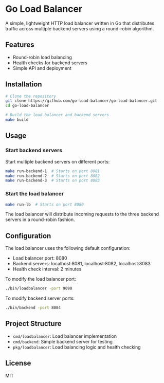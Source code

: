 # Go Load Balancer

A simple, lightweight HTTP load balancer written in Go that distributes traffic across multiple backend servers using a round-robin algorithm.

## Features

- Round-robin load balancing
- Health checks for backend servers
- Simple API and deployment

## Installation

```bash
# Clone the repository
git clone https://github.com/go-load-balancer/go-load-balancer.git
cd go-load-balancer

# Build the load balancer and backend servers
make build
```

## Usage

### Start backend servers

Start multiple backend servers on different ports:

```bash
make run-backend-1  # Starts on port 8081
make run-backend-2  # Starts on port 8082
make run-backend-3  # Starts on port 8083
```

### Start the load balancer

```bash
make run-lb  # Starts on port 8080
```

The load balancer will distribute incoming requests to the three backend servers in a round-robin fashion.

## Configuration

The load balancer uses the following default configuration:
- Load balancer port: 8080
- Backend servers: localhost:8081, localhost:8082, localhost:8083
- Health check interval: 2 minutes

To modify the load balancer port:

```bash
./bin/loadbalancer -port 9090
```

To modify backend server ports:

```bash
./bin/backend -port 8084
```

## Project Structure

- `cmd/loadbalancer`: Load balancer implementation
- `cmd/backend`: Simple backend server for testing
- `pkg/loadbalancer`: Load balancing logic and health checking

## License

MIT